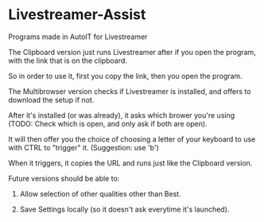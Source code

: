 # Livestreamer-Assist
Programs made in AutoIT for Livestreamer


The Clipboard version just runs Livestreamer after if you open the program, with the link that is on the clipboard.

So in order to use it, first you copy the link, then you open the program.


The Multibrowser version checks if Livestreamer is installed, and offers to download the setup if not.

After it's installed (or was already), it asks which brower you're using (TODO: Check which is open, and only ask if both are open).

It will then offer you the choice of choosing a letter of your keyboard to use with CTRL to "trigger" it. (Suggestion: use 'b')

When it triggers, it copies the URL and runs just like the Clipboard version.


Future versions should be able to:

1. Allow selection of other qualities other than Best.

2. Save Settings locally (so it doesn't ask everytime it's launched).
